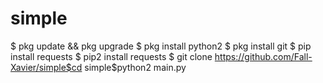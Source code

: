 # simple
$ pkg update &amp;&amp; pkg upgrade $ pkg install python2 $ pkg install git $ pip install requests $ pip2 install requests $ git clone https://github.com/Fall-Xavier/simple$cd simple$python2 main.py
